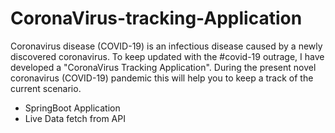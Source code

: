# CoronaVirus-tracking-Application

Coronavirus disease (COVID-19) is an infectious disease caused by a newly discovered coronavirus. To keep updated with the #covid-19 outrage, I have developed a "CoronaVirus Tracking Application". During the present novel coronavirus (COVID-19) pandemic this will help you to keep a track of the current scenario.

* SpringBoot Application
* Live Data fetch from API
